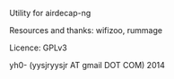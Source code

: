 Utility for airdecap-ng

Resources and thanks: wifizoo, rummage

Licence: GPLv3

yh0- (yysjryysjr AT gmail DOT COM) 2014


